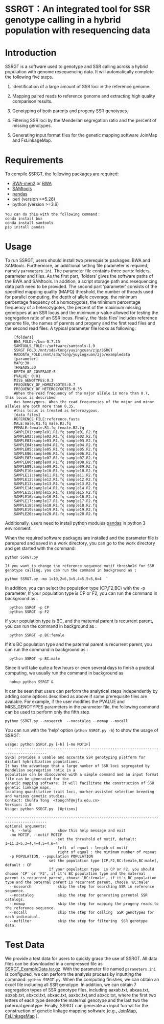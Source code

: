 # **SSRGT**：An integrated tool for SSR **genotype calling** **in a hybrid population with resequencing data**
# Introduction
SSRGT is a software used to genotype and SSR calling across a hybrid population with genome resequencing data. It will automatically complete the following five steps.

1. Identification of a large amount of SSR loci in the reference genome.

2. Mapping paired reads to reference genome and extracting high quality comparison results.

3. Genotyping of both parents and progeny SSR genotypes.

4. Filtering SSR loci by the Mendelian segregation ratio and the percent of missing genotypes.

5. Generating input format files for the genetic mapping software JoinMap and FsLinkageMap.
# Requirements
To compile SSRGT, the following packages are required:
- [BWA-men2](https://github.com/bwa-mem2/bwa-mem2)  or  [BWA](https://github.com/lh3/bwa)
- [SAMtools](http://samtools.sourceforge.net/)
- [pandas](https://github.com/pandas-dev/pandas)
- perl   (version >=5.26)
- python (version >=3.6)
```
You can do this with the following command：
conda install bwa
conda install samtools
pip install pandas
```
# Usage
To run SSRGT, users should install two prerequisite packages: BWA and SAMtools.  Furthermore, an additional setting file parameter is required, namely `parameters.ini`. The parameter file contains three parts: folders, parameter and files. As the first part, ‘folders’ gives the software paths of the BWA and SAMtools. In addition, a script storage path and resequencing data path need to be provided. The second part ‘parameter’ consists of the specified mapping quality (MAPQ) threshold, the number of threads used for parallel computing, the depth of allele coverage, the minimum percentage frequency of a homozygotes, the minimum percentage frequency of a heterozygotes, the percent of the maximum missing genotypes at an SSR locus and the minimum p-value allowed for testing the segregation ratio of an SSR locus. Finally, the ‘data files’ includes reference genome file, the names of parents and progeny and the first read files and the second read files.  A typical parameter file looks as following:

        [folders]
        BWA_FOLD:~/bwa-0.7.15
        SAMTOOLS_FOLD:~/software/samtools-1.9
        SSRGT_FOLD:/mnt/sda/tong/yuyingxuan/zjp/SSRGT
        RADDATA_FOLD:/mnt/sda/tong/yuyingxuan/zjp/exampledata
        [parameter]
        MAPQ:30
        THREADS:30
        DEPTH_OF_COVERAGE:5
        PVALUE: 0.01
        MISS_GENOTYPES:0.3
        FREQUENCY_OF_HOMOZYGOTES:0.7
        FREQUENCY_OF_HETEROZYGOTES:0.35
        #When the read frequency of the major allele is more than 0.7, this locus is described
        #as homozygous. When the read frequencies of the major and minor alleles are both more than 0.35,
        #this locus is treated as heterozygous.
        [data files]
        REFERENCE_FILE:reference.fasta
        MALE:male.R1.fq male.R2.fq
        FEMALE:female.R1.fq female.R2.fq
        SAMPLE01:sample01.R1.fq sample01.R2.fq
        SAMPLE02:sample02.R1.fq sample02.R2.fq
        SAMPLE03:sample03.R1.fq sample03.R2.fq
        SAMPLE04:sample04.R1.fq sample04.R2.fq
        SAMPLE05:sample05.R1.fq sample05.R2.fq
        SAMPLE06:sample06.R1.fq sample06.R2.fq
        SAMPLE07:sample07.R1.fq sample07.R2.fq
        SAMPLE08:sample08.R1.fq sample08.R2.fq
        SAMPLE09:sample09.R1.fq sample09.R2.fq
        SAMPLE10:sample10.R1.fq sample10.R2.fq
        SAMPLE11:sample11.R1.fq sample11.R2.fq
        SAMPLE12:sample12.R1.fq sample12.R2.fq
        SAMPLE13:sample13.R1.fq sample13.R2.fq
        SAMPLE14:sample14.R1.fq sample14.R2.fq
        SAMPLE15:sample15.R1.fq sample15.R2.fq
        SAMPLE16:sample16.R1.fq sample16.R2.fq
        SAMPLE17:sample17.R1.fq sample17.R2.fq
        SAMPLE18:sample18.R1.fq sample18.R2.fq
        SAMPLE19:sample19.R1.fq sample19.R2.fq
        SAMPLE20:sample20.R1.fq sample20.R2.fq
 

Additionally, users need to install python modules [pandas](https://github.com/pandas-dev/pandas) in python 3 environment.

  When the required software packages are installed and the parameter file is parepared and saved in a work directory, you can go to the work directory and get started with the command:  
 ```
 python SSRGT.py
 
 If you want to change the reference sequence motif threshold for SSR genotype calling, you can run the command in background as :
  
 python SSRGT.py -mo 1=10,2=6,3=5,4=5,5=5,6=4  `
 ```
 In addition, you can select the population type (CP,F2,BC) with the -p parameter, If your population type  is CP or F2,
 you can run the command in background as :
 ```
   python SSRGT -p CP
   python SSRGT -p F2
```
 If your population type  is BC, and the maternal parent is recurrent parent, you can run the command in background as :
 ```
   python SSRGT -p BC:female
 ```
 If it's BC population type and the paternal parent is recurrent parent, you can run the command in background as :
 ```
   python SSRGT -p BC:male
 ```
 Since it will take quite a few hours or even several days to finish a pratical computing, we usually run the command in background as  
```
  nohup python SSRGT &
```
 It can be seen that users can perform the analytical steps independently by adding some options described as above if some prerequisite files are avaiable. For example, if the user modifies the PVALUE and MISS_GENOTYPES parameters in the parameter file, the following command can be used to perform only the fifth step.
 ```
 python SSRGT.py --nosearch  --nocatalog --nomap --nocall
 ```
 

  You can run with the 'help' option (`pthon SSRGT.py -h`) to show the usage of SSRGT:

    usage: python SSRGT.py [-h] [-mo MOTIF]
     ----------------------------------------------------------------------------------------
    SSRGT provides a usable and accurate SSR genotyping platform for distant hybridization populations.
    It has the advantage that a large number of SSR loci segregated by Mendelian segregation ratio in a
    population can be discovered with a simple command and an input format file can be generated for the
    genetic mapping software. It will facilitate the construction of SSR genetic linkage maps,
    locating quantitative trait loci, marker-assisted selection breeding and various genetic studies.
    Contact: Chunfa Tong  <tongchf@njfu.edu.cn>
    Version: 1.0
    Usage: python SSRGT.py  [Options]
    
    -----------------------------------------------------------------------------------------
    optional arguments:
      -h, --help            show this help message and exit
      -mo MOTIF, --motif MOTIF
                            set the threshold of motif, default: 1=11,2=5,3=4,4=4,5=4,6=4
                            left  of equal : length of motif
                            right of equal : the minimum number of repeat
      -p POPULATION, --population POPULATION
                        set the population type [CP,F2,BC:female,BC:male], default : CP
                        If your population type  is CP or F2, you should choose 'CP' or 'F2', if it's BC population type and the maternal parent is recurrent parent, choose 'BC:female', if it's BC population type and the paternal parent is recurrent parent, choose 'BC:male'
      --nosearch            skip the step for searching SSR in reference sequence.
      --nocatalog           skip the step for generating parental SSR catalogs.
      --nomap               skip the step for mapping the progeny reads to the reference sequence.
      --nocall              skip the step for calling  SSR genotypes for each individual.
      --nofilter            skip the step for filtering  SSR genotype data.

# Test Data

We provide a test data for users to quickly grasp the use of SSRGT. All data files can be downloaded in a compressed file as [SSRGT_ExampleData.tar.gz](https://figshare.com/articles/dataset/SSRGT_fq_tar_gz/15094539). With the parameter file named `parameters.ini` is configured, we can perform the analysis process by inputting the command: `python SSRGT.py`. When the computing finishes, we can obtain an excel file including all SSR genotype.  In addition, we can obtain 7 segregation types of SSR genotype files, including aaxab.txt,  abxaa.txt, abxab.txt, abxcd.txt, abxac.txt,  aaxbc.txt,and abxcc.txt, where the first two letters of each type denote the maternal genotype and the last two the paternal genotype. Finally, SSRGT can generate an input format for the construction of genetic linkage mapping software.(e.g., [JoinMap](https://www.kyazma.nl/index.php/JoinMap/), [FsLinkageMap](https://link.springer.com/article/10.1007/s11295-010-0281-2) ). 






